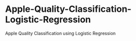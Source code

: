 # Apple-Quality-Classification-Logistic-Regression
Apple Quality Classification using Logistic Regression
